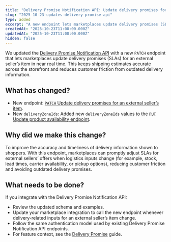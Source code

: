 ```yaml
---
title: "Delivery Promise Notification API: Update delivery promises for an external seller’s item"
slug: "2025-10-23-updates-delivery-promise-api"
type: added
excerpt: "A new endpoint lets marketplaces update delivery promises (SLAs) for an external seller's item via the Delivery Promise Notification API."
createdAt: "2025-10-23T11:00:00.000Z"
updatedAt: "2025-10-23T11:00:00.000Z"
hidden: false
---
```


We updated the [Delivery Promise Notification API](https://developers.vtex.com/docs/api-reference/delivery-promise-notification-api) with a new `PATCH` endpoint that lets marketplaces update delivery promises (SLAs) for an external seller’s item in near real time. This keeps shipping estimates accurate across the storefront and reduces customer friction from outdated delivery information.

## What has changed?

- New endpoint: [`PATCH` Update delivery promises for an external seller’s item](https://developers.vtex.com/docs/api-reference/delivery-promise-notification-api#put-/delivery-promises/external-sellers/-sellerId-/items/-itemId-).
- New `deliveryZoneIds`: Added new `deliveryZoneIds` values to the [`PUT` Update product availability endpoint](https://developers.vtex.com/docs/api-reference/delivery-promise-notification-api#put-/delivery-promises/external-sellers/-sellerId-/products).

## Why did we make this change?

To improve the accuracy and timeliness of delivery information shown to shoppers. With this endpoint, marketplaces can promptly adjust SLAs for external sellers’ offers when logistics inputs change (for example, stock, lead times, carrier availability, or pickup options), reducing customer friction and avoiding outdated delivery promises.

## What needs to be done?

If you integrate with the Delivery Promise Notification API:

- Review the updated schema and examples.
- Update your marketplace integration to call the new endpoint whenever delivery-related inputs for an external seller’s item change.
- Follow the same authentication model used by existing Delivery Promise Notification API endpoints.
- For feature context, see the [Delivery Promise](https://developers.vtex.com/docs/guides/delivery-promise) guide.
